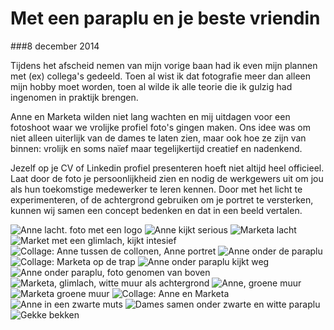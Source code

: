 Met een paraplu en je beste vriendin
====================================

###8 december 2014

Tijdens het afscheid nemen van mijn vorige baan had ik even mijn plannen met (ex) collega's gedeeld. Toen al wist ik dat fotografie meer dan alleen mijn hobby moet worden, toen al wilde ik alle teorie die ik gulzig had ingenomen in praktijk brengen.

Anne en Marketa wilden niet lang wachten en mij uitdagen voor een fotoshoot waar we vrolijke profiel foto's gingen maken. Ons idee was om niet alleen uiterlijk van de dames te laten zien, maar ook hoe ze zijn van binnen: vrolijk en soms na&iuml;ef maar tegelijkertijd creatief en nadenkend.

Jezelf op je CV of Linkedin profiel presenteren hoeft niet altijd heel officieel. Laat door de foto je persoonlijkheid zien en nodig de werkgewers uit om jou als hun toekomstige medewerker te leren kennen. Door met het licht te experimenteren, of de achtergrond gebruiken om je portret te versterken, kunnen wij samen een concept bedenken en dat in een beeld vertalen.

![Anne lacht. foto met een logo](/img/blog/met-een-paraplu-en-je-beste-vriendin/1.jpg)
![Anne kijkt serious](/img/blog/met-een-paraplu-en-je-beste-vriendin/2.jpg)
![Marketa lacht](/img/blog/met-een-paraplu-en-je-beste-vriendin/3.jpg)
![Market met een glimlach, kijkt intesief](/img/blog/met-een-paraplu-en-je-beste-vriendin/4.jpg)
![Collage: Anne tussen de collonen, Anne portret](/img/blog/met-een-paraplu-en-je-beste-vriendin/5.jpg)
![Anne onder de paraplu](/img/blog/met-een-paraplu-en-je-beste-vriendin/9.jpg)
![Collage: Marketa op de trap](/img/blog/met-een-paraplu-en-je-beste-vriendin/6.jpg)
![Anne onder paraplu kijkt weg](/img/blog/met-een-paraplu-en-je-beste-vriendin/7.jpg)
![Anne onder paraplu, foto genomen van boven](/img/blog/met-een-paraplu-en-je-beste-vriendin/8.jpg)
![Marketa, glimlach, witte muur als achtergrond](/img/blog/met-een-paraplu-en-je-beste-vriendin/10.jpg)
![Anne, groene muur](/img/blog/met-een-paraplu-en-je-beste-vriendin/11.jpg)
![Marketa groene muur](/img/blog/met-een-paraplu-en-je-beste-vriendin/12.jpg)
![Collage: Anne en Marketa](/img/blog/met-een-paraplu-en-je-beste-vriendin/13.jpg)
![Anne in een zwarte muts](/img/blog/met-een-paraplu-en-je-beste-vriendin/14.jpg)
![Dames samen onder zwarte en witte paraplu](/img/blog/met-een-paraplu-en-je-beste-vriendin/15.jpg)
![Gekke bekken](/img/blog/met-een-paraplu-en-je-beste-vriendin/16.jpg)